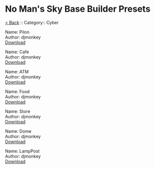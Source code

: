# No Man's Sky Base Builder Presets  

[< Back](https://charliebanks.github.io/nms-base-builder-presets/) :: Category:: Cyber

Name: Pilon  
Author: djmonkey  
[Download](https://raw.githubusercontent.com/charliebanks/nms-base-builder-presets/master/Cyber/djmonkey_Pilon.json)  

Name: Cafe  
Author: djmonkey  
[Download](https://raw.githubusercontent.com/charliebanks/nms-base-builder-presets/master/Cyber/djmonkey_Cafe.json)  

Name: ATM  
Author: djmonkey  
[Download](https://raw.githubusercontent.com/charliebanks/nms-base-builder-presets/master/Cyber/djmonkey_ATM.json)  

Name: Food  
Author: djmonkey  
[Download](https://raw.githubusercontent.com/charliebanks/nms-base-builder-presets/master/Cyber/djmonkey_Food.json)  

Name: Store  
Author: djmonkey  
[Download](https://raw.githubusercontent.com/charliebanks/nms-base-builder-presets/master/Cyber/djmonkey_Store.json)  

Name: Dome  
Author: djmonkey  
[Download](https://raw.githubusercontent.com/charliebanks/nms-base-builder-presets/master/Cyber/djmonkey_Dome.json)  

Name: LampPost  
Author: djmonkey  
[Download](https://raw.githubusercontent.com/charliebanks/nms-base-builder-presets/master/Cyber/djmonkey_LampPost.json)  

